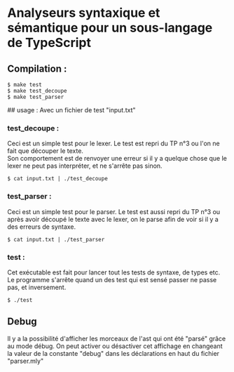 
# Analyseurs syntaxique et sémantique pour un sous-langage de TypeScript

## Compilation :
```
$ make test
$ make test_decoupe
$ make test_parser
```

## usage :
Avec un fichier de test "input.txt"
### test_decoupe :
Ceci est un simple test pour le lexer. Le test est repri du TP n°3 ou l'on ne fait que découper le texte.  
Son comportement est de renvoyer une erreur si il y a quelque chose que le lexer ne peut pas interpréter, et ne s'arrête pas sinon.
```
$ cat input.txt | ./test_decoupe
```

### test_parser :
Ceci est un simple test pour le parser. Le test est aussi repri du TP n°3 ou après avoir découpé le texte avec le lexer, on le parse afin de voir si il y a des erreurs de syntaxe.
```
$ cat input.txt | ./test_parser
```

### test :
Cet exécutable est fait pour lancer tout les tests de syntaxe, de types etc. 
Le programme s'arrête quand un des test qui est sensé passer ne passe pas, et inversement.
```
$ ./test
```

## Debug
Il y a la possibilité d'afficher les morceaux de l'ast qui ont été "parsé" grâce au mode débug. 
On peut activer ou désactiver cet affichage en changeant la valeur de la constante "debug" dans les déclarations en haut du fichier "parser.mly" 
